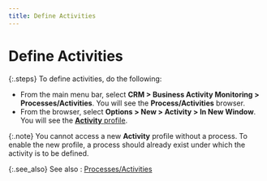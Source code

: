```yaml
---
title: Define Activities
---
```


# Define Activities


{:.steps}
To define activities, do the following:

- From the main  menu bar, select **CRM 
 &gt; Business Activity Monitoring &gt; Processes/Activities**. You  will see the **Process/Activities**  browser.
- From the browser,  select **Options &gt; New &gt; Activity 
 &gt; In New Window**. You will see the [**Activity** profile]({{site.crm_baseurl}}/standard-crm/bam/activity/the_activity_profile.html).



{:.note}
You cannot access a new **Activity**  profile without a process. To enable the new profile, a process should  already exist under which the activity is to be defined.


{:.see_also}
See also
: [Processes/Activities]({{site.crm_baseurl}}/standard-crm/bam/processes/processes_activities.html)
